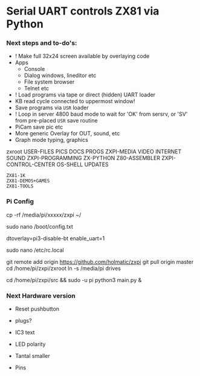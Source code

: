 

# Serial UART controls ZX81 via Python


### Next steps and to-do's:

* ! Make full 32x24 screen available by overlaying code
* Apps
    * Console
    * Dialog windows, lineditor etc
    * File system browser
    * Telnet etc
* ! Load programs via tape or direct (hidden) UART loader
* KB read cycle connected to uppermost window!
* Save programs via `USR` loader
* ! Loop in server 4800 baud mode to wait for 'OK' from sersrv, or 'SV' from pre-placed `USR` save routine 
* PiCam save pic etc
* More generic Overlay for OUT, sound, etc
* Graph mode typing, graphics

zxroot
	USER-FILES				PICS DOCS PROGS
	ZXPI-MEDIA				VIDEO INTERNET SOUND 
	ZXPI-PROGRAMMING		ZX-PYTHON   Z80-ASSEMBLER
	ZXPI-CONTROL-CENTER		OS-SHELL  UPDATES
	
	ZX81-1K
	ZX81-DEMOS+GAMES
	ZX81-TOOLS


### Pi Config


cp -rf /media/pi/xxxxx/zxpi ~/

 sudo nano /boot/config.txt 

dtoverlay=pi3-disable-bt
enable_uart=1

 sudo nano /etc/rc.local 
 
 git remote add origin https://github.com/holmatic/zxpi
 git pull origin master 
 cd /home/pi/zxpi/zxroot ln -s /media/pi drives

 cd /home/pi/zxpi/src && sudo -u pi python3 main.py & 


### Next Hardware version
* Reset pushbutton
* plugs?

* IC3 text
* LED polarity
* Tantal smaller
* Pins